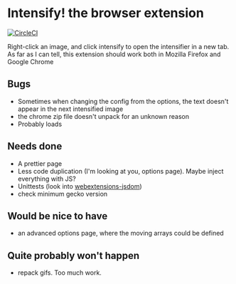 # Intensify! the browser extension

[![CircleCI](https://circleci.com/gh/jbellue/intensify-webext/tree/master.svg?style=shield)](https://circleci.com/gh/jbellue/intensify-webext/tree/master)

Right-click an image, and click intensify to open the intensifier in a new tab.
As far as I can tell, this extension should work both in Mozilla Firefox and Google Chrome

## Bugs

* Sometimes when changing the config from the options, the text doesn't appear in the next intensified image
* the chrome zip file doesn't unpack for an unknown reason
* Probably loads

## Needs done

* A prettier page
* Less code duplication (I'm looking at you, options page). Maybe inject everything with JS?
* Unittests (look into [webextensions-jsdom](https://www.npmjs.com/package/webextensions-jsdom))
* check minimum gecko version

## Would be nice to have

* an advanced options page, where the moving arrays could be defined

## Quite probably won't happen

* repack gifs. Too much work.